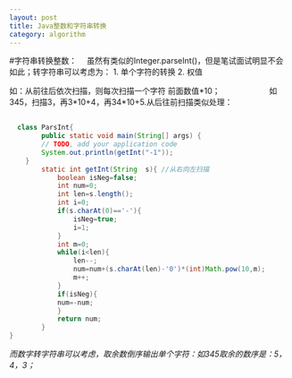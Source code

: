 ```yaml
---
layout: post
title: Java整数和字符串转换
category: algorithm
---
```

#字符串转换整数：
　虽然有类似的Integer.parseInt()，但是笔试面试明显不会如此；转字符串可以考虑为：
             1. 单个字符的转换
             2. 权值
             
  如：从前往后依次扫描，则每次扫描一个字符  前面数值*10；
　　　　　　如345，扫描3，再3\*10+4，再34\*10+5.从后往前扫描类似处理：
```java
　
  class ParsInt{
        public static void main(String[] args) {        
        // TODO, add your application code           
        System.out.println(getInt("-1"));                
    }
        static int getInt(String  s){ //从右向左扫描
            boolean isNeg=false;
            int num=0;
            int len=s.length();
            int i=0;
            if(s.charAt(0)=='-'){
                isNeg=true;
                i=1;
            }    
            int m=0;
            while(i<len){
                len--;        
                num=num+(s.charAt(len)-'0')*(int)Math.pow(10,m);                
                m++;
            }
            if(isNeg){
            num=-num;
            }
            return num;
        } 
}

```

*而数字转字符串可以考虑，取余数倒序输出单个字符：如345取余的数序是：5，4，3；*



